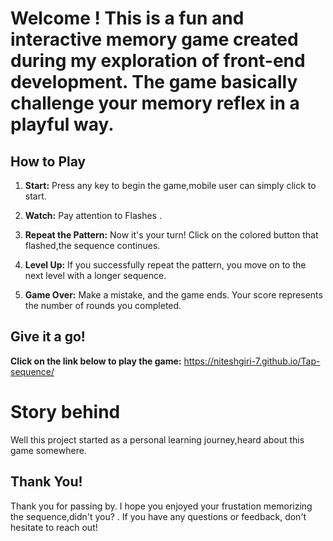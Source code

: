 

# Welcome ! This is a fun and interactive memory game created during my exploration of front-end development. The game basically challenge your memory reflex in a playful way.

## How to Play

1. **Start:** Press any key to begin the game,mobile user can simply click to start.

2. **Watch:** Pay attention to Flashes .

3. **Repeat the Pattern:** Now it's your turn! Click on the colored button that flashed,the sequence continues.

4. **Level Up:** If you successfully repeat the pattern, you move on to the next level with a longer sequence.

5. **Game Over:** Make a mistake, and the game ends. Your score represents the number of rounds you completed.

## Give it a go!
**Click on the link below to play the game:**
https://niteshgiri-7.github.io/Tap-sequence/

# Story behind

Well this project started as a personal learning journey,heard about this game somewhere.

## Thank You!

Thank you for passing by. I hope you enjoyed your frustation memorizing the sequence,didn't you? . If you have any questions or feedback, don't hesitate to reach out!
